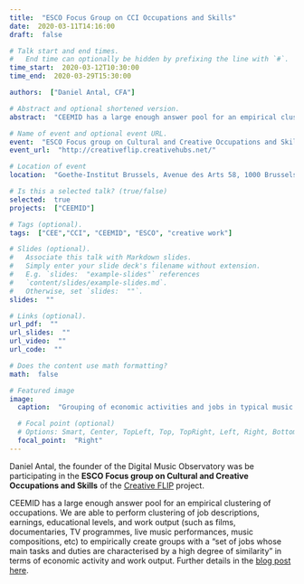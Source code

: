 ```yaml
---
title:  "ESCO Focus Group on CCI Occupations and Skills"
date:  2020-03-11T14:16:00  
draft:  false

# Talk start and end times.
#   End time can optionally be hidden by prefixing the line with `#`.
time_start:  2020-03-12T10:30:00
time_end:  2020-03-29T15:30:00

authors:  ["Daniel Antal, CFA"]

# Abstract and optional shortened version.
abstract:  "CEEMID has a large enough answer pool for an empirical clustering of occupations in terms of economic activity and work output, that is why I was invited to the ESCO Focus Group on CCI Occupations and Skills."

# Name of event and optional event URL.
event:  "ESCO Focus group on Cultural and Creative Occupations and Skills"
event_url:  "http://creativeflip.creativehubs.net/"

# Location of event
location:  "Goethe-Institut Brussels, Avenue des Arts 58, 1000 Brussels, Belgium"

# Is this a selected talk? (true/false)
selected:  true
projects:  ["CEEMID"]

# Tags (optional).
tags:  ["CEE","CCI", "CEEMID", "ESCO", "creative work"]

# Slides (optional).
#   Associate this talk with Markdown slides.
#   Simply enter your slide deck's filename without extension.
#   E.g. `slides:  "example-slides"` references 
#   `content/slides/example-slides.md`.
#   Otherwise, set `slides:  ""`.
slides:  ""

# Links (optional).
url_pdf:  ""
url_slides:  ""
url_video:  ""
url_code:  ""

# Does the content use math formatting?
math:  false

# Featured image
image:
  caption:  "Grouping of economic activities and jobs in typical music occupations"

  # Focal point (optional)
  # Options: Smart, Center, TopLeft, Top, TopRight, Left, Right, BottomLeft, Bottom, BottomRight
  focal_point:  "Right"
---
```


Daniel Antal, the founder of the Digital Music Observatory was be participating in the __ESCO Focus group on Cultural and Creative Occupations and Skills__ of the [Creative FLIP](https://creativeflip.creativehubs.net/) project. 

CEEMID has a large enough answer pool for an empirical clustering of occupations. We are able to perform clustering of job descriptions, earnings, educational levels, and work output (such as films, documentaries, TV programmes, live music performances, music compositions, etc) to empirically create groups with a “set of jobs whose main tasks and duties are characterised by a high degree of similarity” in terms of economic activity and work output. Further details in the [blog post here](/post/2020-03-11-esco/).